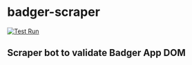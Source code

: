 # badger-scraper
[![Test Run](https://github.com/Badger-Finance/badger-scraper/actions/workflows/test-run.yml/badge.svg)](https://github.com/Badger-Finance/badger-scraper/actions/workflows/test-run.yml)

## Scraper bot to validate Badger App DOM
